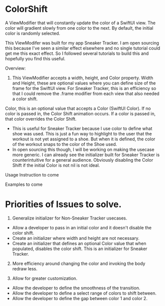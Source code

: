 # ColorShift

A ViewModifier that will constantly update the color of a SwiftUI view. The color will gradient slowly from one color to the next. By default, the initial color is randomly selected.

This ViewModifer was built for my app Sneaker Tracker. I am open sourcing this because I've seen a similar effect elsewhere and no single tutorial could get me this exact effect. So I followed several tutorials to build this and hopefully you find this useful. 

Overview:
1. This ViewModifier accepts a width, height, and Color property. 
Width and Height, these are optional values where you can define size of the frame for the SwiftUI view. For Sneaker Tracker, this is an efficiency so that I could remove the .frame modifier from each view that also needed a color shift. 

Color, this is an optional value that accepts a Color (SwiftUI Color). If no color is passed in, the Color Shift animation occurs. If a color is passed in, that color overrides the Color Shift. 
- This is useful for Sneaker Tracker because I use color to define what shoe was used. This is just a fun way to highlight to the user that the workout is not yet assigned to a shoe. But when it is defined, the color of the workout snaps to the color of the Shoe used.   
- In open sourcing this though, I will be working on making the usecase more generic. I can already see the initializer built for Sneaker Tracker is counterintuitive for a general audience. Obviously disabling the Color Shift if the initial Color is not nil is not ideal.

Usage Instruction to come

Examples to come

# Priorities of Issues to solve.
1. Generalize initializer for Non-Sneaker Tracker usecases.
- Allow a developer to pass in an initial color and it doesn't disable the color shift.
- Create an initializer where width and height are not necessary. 
- Create an initializer that defines an optional Color value that when populated, disables the color shift. This is an initializer for Sneaker Tracker. 

2. More efficiency around changing the color and invoking the body redraw less. 

3. Allow for greater customization.
- Allow the developer to define the smoothness of the transition.
- Allow the developer to define a select range of colors to shift between. 
- Allow the developer to define the gap between color 1 and color 2.  
